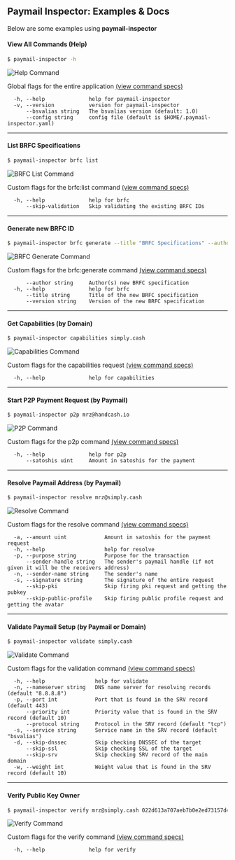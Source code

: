 ## Paymail Inspector: Examples & Docs
Below are some examples using **paymail-inspector**

#### View All Commands (Help)
```bash
$ paymail-inspector -h
```
<img src="../.github/IMAGES/help-command.gif?raw=true&v=2" alt="Help Command">

Global flags for the entire application [(view command specs)](commands/paymail-inspector.md)
```
  -h, --help              help for paymail-inspector
  -v, --version           version for paymail-inspector
      --bsvalias string   The bsvalias version (default: 1.0)
      --config string     config file (default is $HOME/.paymail-inspector.yaml)
```

___


#### List BRFC Specifications
```bash
$ paymail-inspector brfc list
```
<img src="../.github/IMAGES/brfc-list-command.gif?raw=true&v=2" alt="BRFC List Command">

Custom flags for the brfc:list command [(view command specs)](commands/paymail-inspector_brfc.md)
```
  -h, --help              help for brfc
      --skip-validation   Skip validating the existing BRFC IDs
```

___

#### Generate new BRFC ID
```bash
$ paymail-inspector brfc generate --title "BRFC Specifications" --author "andy (nChain)" --version 1
```
<img src="../.github/IMAGES/brfc-generate-command.gif?raw=true&v=2" alt="BRFC Generate Command">

Custom flags for the brfc:generate command [(view command specs)](commands/paymail-inspector_brfc.md)
```
      --author string     Author(s) new BRFC specification
  -h, --help              help for brfc
      --title string      Title of the new BRFC specification
      --version string    Version of the new BRFC specification
```

___

#### Get Capabilities (by Domain)
```bash
$ paymail-inspector capabilities simply.cash
```
<img src="../.github/IMAGES/capabilities-command.gif?raw=true&v=2" alt="Capabilities Command">

Custom flags for the capabilities request [(view command specs)](commands/paymail-inspector_capabilities.md)
```
  -h, --help              help for capabilities
```

___

#### Start P2P Payment Request (by Paymail)
```bash
$ paymail-inspector p2p mrz@handcash.io
```
<img src="../.github/IMAGES/p2p-command.gif?raw=true&v=2" alt="P2P Command">

Custom flags for the p2p command [(view command specs)](commands/paymail-inspector_p2p.md)
```
  -h, --help              help for p2p
      --satoshis uint     Amount in satoshis for the payment
```

___

#### Resolve Paymail Address (by Paymail)
```bash
$ paymail-inspector resolve mrz@simply.cash
```
<img src="../.github/IMAGES/resolve-command.gif?raw=true&v=2" alt="Resolve Command">

Custom flags for the resolve command [(view command specs)](commands/paymail-inspector_resolve.md)
```
  -a, --amount uint            Amount in satoshis for the payment request
  -h, --help                   help for resolve
  -p, --purpose string         Purpose for the transaction
      --sender-handle string   The sender's paymail handle (if not given it will be the receivers address)
  -n, --sender-name string     The sender's name
  -s, --signature string       The signature of the entire request
      --skip-pki               Skip firing pki request and getting the pubkey
      --skip-public-profile    Skip firing public profile request and getting the avatar
```

___

#### Validate Paymail Setup (by Paymail or Domain)
```bash
$ paymail-inspector validate simply.cash
```
<img src="../.github/IMAGES/validate-command.gif?raw=true&v=2" alt="Validate Command">

Custom flags for the validation command [(view command specs)](commands/paymail-inspector_validate.md)
```
  -h, --help                help for validate
  -n, --nameserver string   DNS name server for resolving records (default "8.8.8.8")
  -p, --port int            Port that is found in the SRV record (default 443)
      --priority int        Priority value that is found in the SRV record (default 10)
      --protocol string     Protocol in the SRV record (default "tcp")
  -s, --service string      Service name in the SRV record (default "bsvalias")
  -d, --skip-dnssec         Skip checking DNSSEC of the target
      --skip-ssl            Skip checking SSL of the target
      --skip-srv            Skip checking SRV record of the main domain
  -w, --weight int          Weight value that is found in the SRV record (default 10)
```

___

#### Verify Public Key Owner
```bash
$ paymail-inspector verify mrz@simply.cash 022d613a707aeb7b0e2ed73157d401d7157bff7b6c692733caa656e8e4ed5570ec
```
<img src="../.github/IMAGES/verify-command.gif?raw=true&v=2" alt="Verify Command">

Custom flags for the verify command [(view command specs)](commands/paymail-inspector_verify.md)
```
  -h, --help              help for verify
```